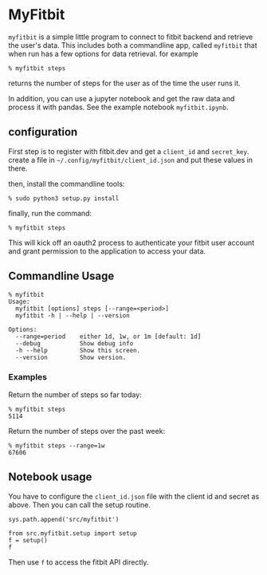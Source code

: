 # MyFitbit 

`myfitbit` is a simple little program to connect to fitbit backend and 
retrieve the user's data.  This includes both a commandline app, called 
`myfitbit` that when run has a few options for data retrieval.  for example

`% myfitbit steps` 

returns the number of steps for the user as of the time the user runs it.

In addition, you can use a jupyter notebook and get the raw data and process it
with pandas.  See the example notebook `myfitbit.ipynb`.

## configuration

First step is to register with fitbit.dev and get a `client_id` and `secret_key`.  
create a file in `~/.config/myfitbit/client_id.json` and put these values in there.

then, install the commandline tools:

`% sudo python3 setup.py install`

finally, run the command:

`% myfitbit steps`

This will kick off an oauth2 process to authenticate your fitbit user account and 
grant permission to the application to access your data.

## Commandline Usage

```
% myfitbit
Usage:
  myfitbit [options] steps [--range=<period>]
  myfitbit -h | --help | --version

Options:
  --range=period    either 1d, 1w, or 1m [default: 1d]
  --debug           Show debug info
  -h --help         Show this screen.
  --version         Show version.
```

### Examples

Return the number of steps so far today:
```
% myfitbit steps
5114
```

Return the number of steps over the past week:
```
% myfitbit steps --range=1w
67606
```

## Notebook usage

You have to configure the `client_id.json` file with the client id and secret
as above.  Then you can call the setup routine.

```
sys.path.append('src/myfitbit')

from src.myfitbit.setup import setup
f = setup()
f
```

Then use `f` to access the fitbit API directly.

